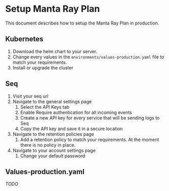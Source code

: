 # Setup Manta Ray Plan
This document describes how to setup the Manta Ray Plan in production.

## Kubernetes
1. Download the helm chart to your server.
2. Change every values in the `environments/values-production.yaml` file to match your requirements.
3. Install or upgrade the cluster

## Seq
1. Visit your seq url 
2. Navigate to the general settings page
   1. Select the API Keys tab
   2. Enable Require authentication for all incoming events
   3. Create a new API key for every service that will be sending logs to Seq
   4. Copy the API key and save it in a secure location
3. Navigate to the retention policies page
   1. Add a retention policy to match your requirements. At the moment there is no policy in place.
4. Navigate to your account settings page
   1. Change your default password

## Values-production.yaml
*TODO*